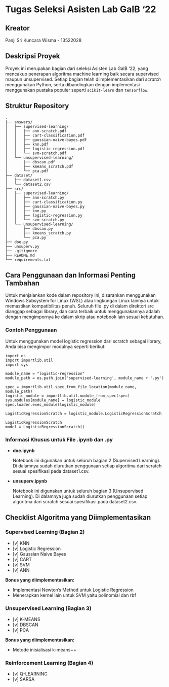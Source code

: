 # Tugas Seleksi Asisten Lab GaIB ‘22

## Kreator

Panji Sri Kuncara Wisma - 13522028

## Deskripsi Proyek

Proyek ini merupakan bagian dari seleksi Asisten Lab GaIB ‘22, yang mencakup penerapan algoritma machine learning baik secara supervised maupun unsupervised. Setiap bagian telah diimplementasikan dari _scratch_ menggunakan Python, serta dibandingkan dengan implementasi menggunakan pustaka populer seperti `scikit-learn` dan `tensorflow`.

## Struktur Repository
```
.
├── answers/
│   ├── supervised-learning/
│   │   ├── ann-scratch.pdf
│   │   ├── cart-classification.pdf
│   │   ├── gaussian-naive-bayes.pdf
│   │   ├── knn.pdf
│   │   ├── logistic-regression.pdf
│   │   └── svm-scratch.pdf
│   └── unsupervised-learning/
│       ├── dbscan.pdf
│       ├── kmeans_scratch.pdf
│       └── pca.pdf
├── dataset/
│   ├── dataset1.csv
│   └── dataset2.csv
├── src/
│   ├── supervised-learning/
│   │   ├── ann-scratch.py
│   │   ├── cart-classification.py
│   │   ├── gaussian-naive-bayes.py
│   │   ├── knn.py
│   │   ├── logistic-regression.py
│   │   └── svm-scratch.py
│   └── unsupervised-learning/
│       ├── dbscan.py
│       ├── kmeans_scratch.py
│       └── pca.py
├── doe.py
├── unsuperv.py
├── .gitignore
├── README.md
└── requirements.txt

```

## Cara Penggunaan dan Informasi Penting Tambahan

Untuk menjalankan kode dalam repository ini, disarankan menggunakan Windows Subsystem for Linux (WSL) atau lingkungan Linux lainnya untuk memastikan kompatibilitas penuh. Seluruh file .py di dalam direktori src dianggap sebagai library, dan cara terbaik untuk menggunakannya adalah dengan mengimpornya ke dalam skrip atau notebook lain sesuai kebutuhan.

### Contoh Penggunaan

Untuk menggunakan model logistic regression dari scratch sebagai library, Anda bisa mengimpor modulnya seperti berikut:

```
import os
import importlib.util
import sys

module_name = "logistic-regression"
module_path = os.path.join('supervised-learning', module_name + '.py')

spec = importlib.util.spec_from_file_location(module_name, module_path)
logistic_module = importlib.util.module_from_spec(spec)
sys.modules[module_name] = logistic_module
spec.loader.exec_module(logistic_module)

LogisticRegressionScratch = logistic_module.LogisticRegressionScratch

LogisticRegressionScratch
model = LogisticRegressionScratch()
```

### Informasi Khusus untuk File .ipynb dan .py

- **doe.ipynb**

    Notebook ini digunakan untuk seluruh bagian 2 (Supervised Learning). Di dalamnya sudah diurutkan penggunaan setiap algoritma dari scratch sesuai spesifikasi pada dataset1.csv.

- **unsuperv.ipynb**

    Notebook ini digunakan untuk seluruh bagian 3 (Unsupervised Learning). Di dalamnya juga sudah diurutkan penggunaan setiap algoritma dari scratch sesuai spesifikasi pada dataset2.csv.


## Checklist Algoritma yang Diimplementasikan

### Supervised Learning (Bagian 2)
- [v] KNN
- [v] Logistic Regression
- [v] Gaussian Naive Bayes
- [v] CART
- [v] SVM
- [v] ANN

**Bonus yang diimplementasikan:**
- Implementasi Newton’s Method untuk Logistic Regression
- Menerapkan kernel lain untuk SVM yaitu polinomial dan rbf

### Unsupervised Learning (Bagian 3)
- [v] K-MEANS
- [v] DBSCAN
- [v] PCA

**Bonus yang diimplementasikan:**
- Metode inisialisasi k-means++ 

### Reinforcement Learning (Bagian 4)
- [v] Q-LEARNING
- [v] SARSA


